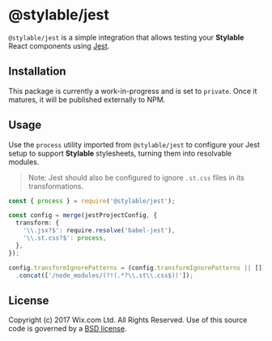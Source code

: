 # @stylable/jest

<!-- [![npm version](https://img.shields.io/npm/v/@stylable/jest.svg)](https://www.npmjs.com/package/@stylable/jest) -->

`@stylable/jest` is a simple integration that allows testing your **Stylable**  React components using [Jest](https://jestjs.io/). 

## Installation
This package is currently a work-in-progress and is set to `private`. Once it matures, it will be published externally to NPM.

## Usage

Use the `process` utility imported from `@stylable/jest` to configure your Jest setup to support **Stylable** stylesheets, turning them into resolvable modules.

> Note: Jest should also be configured to ignore `.st.css` files in its transformations.

```ts
const { process } = require('@stylable/jest');

const config = merge(jestProjectConfig, {
  transform: {
    '\\.jsx?$': require.resolve('babel-jest'),
    '\\.st.css?$': process,
  },
});

config.transformIgnorePatterns = (config.transformIgnorePatterns || [])
  .concat(['/node_modules/(?!(.*?\\.st\\.css$))']);
```

## License

Copyright (c) 2017 Wix.com Ltd. All Rights Reserved. Use of this source code is governed by a [BSD license](./LICENSE).


